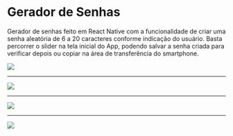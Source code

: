 <h1>Gerador de Senhas</h1>
<p>Gerador de senhas feito em React Native com a funcionalidade de criar uma senha aleatória de 6 a 20 caracteres conforme indicação do usuário. 
Basta percorrer o slider na tela inicial do App, podendo salvar a senha criada para verificar depois ou copiar na área de transferência do smartphone.</p>
<img src="https://github.com/danoliver1792/gerador_de_senhas-react/assets/99451711/725958ab-b4df-41b8-ab5c-8a2c1be494a9"><hr/>
<img src="https://github.com/danoliver1792/gerador_de_senhas-react/assets/99451711/337ba3e9-027d-4e18-9534-83620f466f5a"><hr/>
<img src="https://github.com/danoliver1792/gerador_de_senhas-react/assets/99451711/de57716a-025a-42ce-aa76-e29d6897a53f"><hr/>
<img src="https://github.com/danoliver1792/gerador_de_senhas-react/assets/99451711/5e61f9c9-a894-4746-851f-8522342a4d69">
